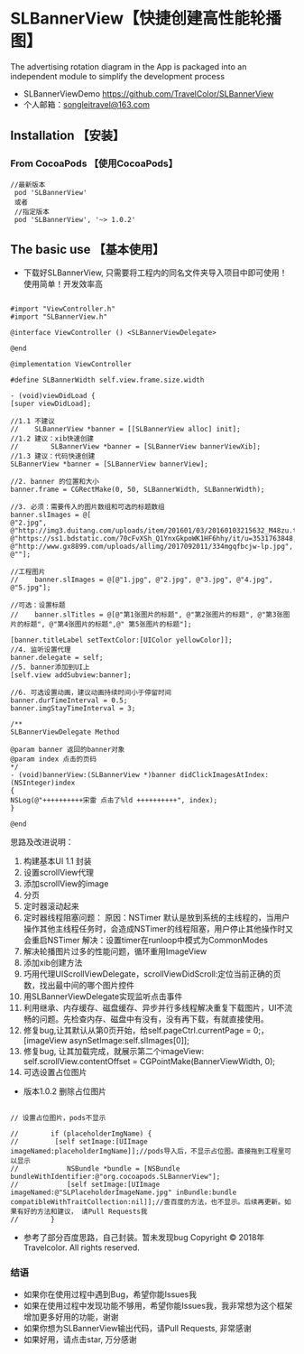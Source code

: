 # SLBannerView【快捷创建高性能轮播图】
The advertising rotation diagram in the App is packaged into an independent module to simplify the development process

-  SLBannerViewDemo <https://github.com/TravelColor/SLBannerView>
-  个人邮箱：songleitravel@163.com

## Installation 【安装】
### From CocoaPods 【使用CocoaPods】
```
//最新版本
 pod 'SLBannerView'
 或者
 //指定版本
 pod 'SLBannerView', '~> 1.0.2'
```
## The basic use 【基本使用】
-   下载好SLBannerView, 只需要将工程内的同名文件夹导入项目中即可使用！使用简单！开发效率高
```objc

#import "ViewController.h"
#import "SLBannerView.h"

@interface ViewController () <SLBannerViewDelegate>

@end

@implementation ViewController

#define SLBannerWidth self.view.frame.size.width

- (void)viewDidLoad {
[super viewDidLoad];

//1.1 不建议
//    SLBannerView *banner = [[SLBannerView alloc] init];
//1.2 建议：xib快速创建
//        SLBannerView *banner = [SLBannerView bannerViewXib];
//1.3 建议：代码快速创建
SLBannerView *banner = [SLBannerView bannerView];

//2. banner 的位置和大小
banner.frame = CGRectMake(0, 50, SLBannerWidth, SLBannerWidth);

//3. 必须：需要传入的图片数组和可选的标题数组
banner.slImages = @[
@"2.jpg",
@"http://img3.duitang.com/uploads/item/201601/03/20160103215632_M48zu.thumb.700_0.jpeg",
@"https://ss1.bdstatic.com/70cFvXSh_Q1YnxGkpoWK1HF6hhy/it/u=3531763848,1750613639&fm=26&gp=0.jpg",
@"http://www.gx8899.com/uploads/allimg/2017092011/334mgqfbcjw-lp.jpg",
@""];

//工程图片
//    banner.slImages = @[@"1.jpg", @"2.jpg", @"3.jpg", @"4.jpg", @"5.jpg"];

//可选：设置标题
//    banner.slTitles = @[@"第1张图片的标题", @"第2张图片的标题", @"第3张图片的标题", @"第4张图片的标题",@" 第5张图片的标题"];

[banner.titleLabel setTextColor:[UIColor yellowColor]];
//4. 监听设置代理
banner.delegate = self;
//5. banner添加到UI上
[self.view addSubview:banner];

//6. 可选设置动画，建议动画持续时间小于停留时间
banner.durTimeInterval = 0.5;
banner.imgStayTimeInterval = 3;

/**
SLBannerViewDelegate Method

@param banner 返回的banner对象
@param index 点击的页码
*/
- (void)bannerView:(SLBannerView *)banner didClickImagesAtIndex:(NSInteger)index
{
NSLog(@"++++++++++宋雷 点击了%ld ++++++++++", index);
}

@end

```


思路及改进说明：
1.    构建基本UI
        1.1   封装
2.    设置scrollView代理
3.    添加scrollView的image
4.    分页
5.    定时器滚动起来
6.   定时器线程阻塞问题：
            原因：NSTimer 默认是放到系统的主线程的，当用户操作其他主线程任务时，会造成NSTimer的线程阻塞，用户停止其他操作时又会重启NSTimer
            解决：设置timer在runloop中模式为CommonModes
7.    解决轮播图片过多的性能问题，循环重用ImageView
8.    添加xib创建方法
9.    巧用代理UIScrollViewDelegate，scrollViewDidScroll:定位当前正确的页数，找出最中间的哪个图片控件
10.    用SLBannerViewDelegate实现监听点击事件
11.   利用继承、内存缓存、磁盘缓存、异步并行多线程解决重复下载图片，UI不流畅的问题。先检查内存、磁盘中有没有，没有再下载，有就直接使用。
12.  修复bug,让其默认从第0页开始，给self.pageCtrl.currentPage = 0;，[imageView asynSetImage:self.slImages[0]];
13.   修复bug, 让其加载完成，就展示第二个imageView: self.scrollView.contentOffset = CGPointMake(BannerViewWidth, 0);
14.  可选设置占位图片

 - 版本1.0.2 删除占位图片
 ```objc
 
 // 设置占位图片，pods不显示
 
 //        if (placeholderImgName) {
 //         [self setImage:[UIImage imageNamed:placeholderImgName]];//pods导入后，不显示占位图。直接拖到工程里可以显示
 //            NSBundle *bundle = [NSBundle bundleWithIdentifier:@"org.cocoapods.SLBannerView"];
 //            [self setImage:[UIImage imageNamed:@"SLPlaceholderImageName.jpg" inBundle:bundle compatibleWithTraitCollection:nil]];//查百度的方法，也不显示。后续再更新。如果有好的方法和建议， 请Pull Requests我
 //        }
 ```
- 参考了部分百度思路，自己封装。暂未发现bug
Copyright © 2018年 Travelcolor. All rights reserved.
### 结语
- 如果你在使用过程中遇到Bug，希望你能Issues我
- 如果在使用过程中发现功能不够用，希望你能Issues我，我非常想为这个框架增加更多好用的功能，谢谢
- 如果你想为SLBannerView输出代码，请Pull Requests, 非常感谢
- 如果好用，请点击star, 万分感谢
